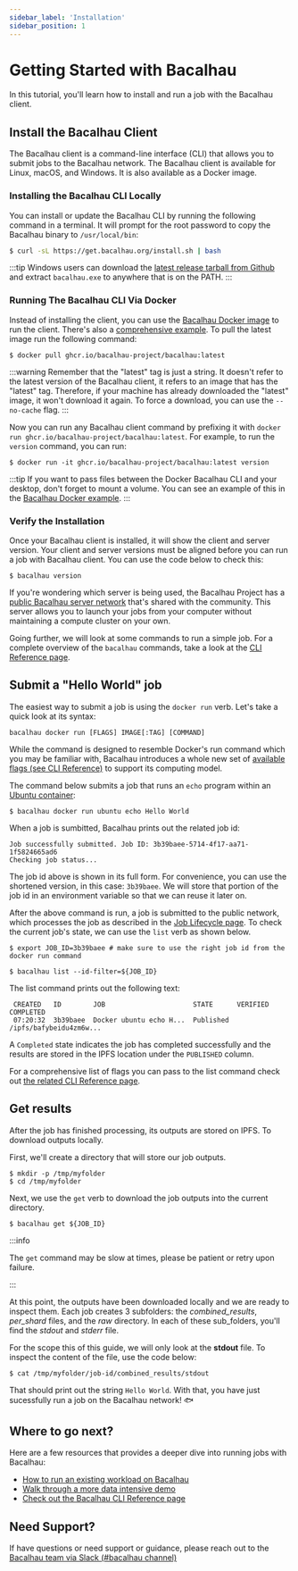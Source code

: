 ```yaml
---
sidebar_label: 'Installation'
sidebar_position: 1
---
```


# Getting Started with Bacalhau

In this tutorial, you'll learn how to install and run a job with the Bacalhau client.

## Install the Bacalhau Client

The Bacalhau client is a command-line interface (CLI) that allows you to submit jobs to the Bacalhau network. The Bacalhau client is available for Linux, macOS, and Windows. It is also available as a Docker image.

### Installing the Bacalhau CLI Locally

You can install or update the Bacalhau CLI by running the following command in a terminal.
It will prompt for the root password to copy the Bacalhau binary to `/usr/local/bin`:

```bash
$ curl -sL https://get.bacalhau.org/install.sh | bash
```

:::tip
Windows users can download the [latest release tarball from Github](https://github.com/bacalhau-project/bacalhau/releases) and extract `bacalhau.exe` to anywhere that is on the PATH.
:::

### Running The Bacalhau CLI Via Docker

Instead of installing the client, you can use the [Bacalhau Docker image](https://github.com/orgs/bacalhau-project/packages/container/package/bacalhau) to run the client. There's also a [comprehensive example](../examples/workload-onboarding/bacalhau-docker-image/index.md). To pull the latest image run the following command:

```shell
$ docker pull ghcr.io/bacalhau-project/bacalhau:latest
```

:::warning
Remember that the "latest" tag is just a string. It doesn't refer to the latest version of the Bacalhau client, it refers to an image that has the "latest" tag. Therefore, if your machine has already downloaded the "latest" image, it won't download it again. To force a download, you can use the `--no-cache` flag.
:::

Now you can run any Bacalhau client command by prefixing it with `docker run ghcr.io/bacalhau-project/bacalhau:latest`. For example, to run the `version` command, you can run:

```shell
$ docker run -it ghcr.io/bacalhau-project/bacalhau:latest version
```

:::tip
If you want to pass files between the Docker Bacalhau CLI and your desktop, don't forget to mount a volume. You can see an example of this in the [Bacalhau Docker example](../examples/workload-onboarding/bacalhau-docker-image/index.md).
:::

### Verify the Installation

Once your Bacalhau client is installed, it will show the client and server version. Your client and server versions must be aligned before you can run a job with Bacalhau client. You can use the code below to check this:

```shell
$ bacalhau version
```

If you're wondering which server is being used, the Bacalhau Project has a [public Bacalhau server network](https://docs.bacalhau.org/#our-vision) that's shared with the community. This server allows you to launch your jobs from your computer without maintaining a compute cluster on your own.

Going further, we will look at some commands to run a simple job. For a complete overview of the `bacalhau` commands, take a look at the [CLI Reference page](../all-flags).

## Submit a "Hello World" job

The easiest way to submit a job is using the `docker run` verb. Let's take a quick look at its syntax:

`bacalhau docker run [FLAGS] IMAGE[:TAG] [COMMAND]`

While the command is designed to resemble Docker's run command which you may be familiar with, Bacalhau introduces a whole new set of [available flags (see CLI Reference)](../all-flags#docker-run) to support its computing model.

The command below submits a job that runs an `echo` program within an [Ubuntu container](https://hub.docker.com/_/ubuntu):

```shell
$ bacalhau docker run ubuntu echo Hello World
```

When a job is sumbitted, Bacalhau prints out the related job id:

```
Job successfully submitted. Job ID: 3b39baee-5714-4f17-aa71-1f5824665ad6
Checking job status...
```

The job id above is shown in its full form. For convenience, you can use the shortened version, in this case: `3b39baee`. We will store that portion of the job id in an environment variable so that we can reuse it later on.

After the above command is run, a job is submitted to the public network, which processes the job as described in the [Job Lifecycle page](../about-bacalhau/architecture#job-lifecycle). To check the current job's state, we can use the `list` verb as shown below.

```shell
$ export JOB_ID=3b39baee # make sure to use the right job id from the docker run command

$ bacalhau list --id-filter=${JOB_ID}
```

The list command prints out the following text:

```
 CREATED   ID        JOB                      STATE      VERIFIED  COMPLETED
 07:20:32  3b39baee  Docker ubuntu echo H...  Published            /ipfs/bafybeidu4zm6w...
```

A `Completed` state indicates the job has completed successfully and the results are stored in the IPFS location under the `PUBLISHED` column.

For a comprehensive list of flags you can pass to the list command check out [the related CLI Reference page](../all-flags#list).


## Get results

After the job has finished processing, its outputs are stored on IPFS. To download outputs locally.

First, we'll create a directory that will store our job outputs.

```shell
$ mkdir -p /tmp/myfolder
$ cd /tmp/myfolder
```

Next, we use the `get` verb to download the job outputs into the current directory.

```shell
$ bacalhau get ${JOB_ID}
```


:::info

The `get` command may be slow at times, please be patient or retry upon failure.

:::

At this point, the outputs have been downloaded locally and we are ready to inspect them. Each job creates 3 subfolders: the *combined_results*, *per_shard* files, and the *raw* directory. In each of these sub_folders, you'll find the *stdout* and *stderr* file.

For the scope this of this guide, we will only look at the **stdout** file. To inspect the content of the file, use the code below:

```shell
$ cat /tmp/myfolder/job-id/combined_results/stdout
```

That should print out the string `Hello World`.
With that, you have just sucessfully run a job on the Bacalhau network! :fish:

## Where to go next?

Here are a few resources that provides a deeper dive into running jobs with Bacalhau:

* [How to run an existing workload on Bacalhau](../getting-started/docker-workload-onboarding.md)
* [Walk through a more data intensive demo](../examples/data-engineering/image-processing/index.md)
* [Check out the Bacalhau CLI Reference page](../all-flags.md)


## Need Support?

If have questions or need support or guidance, please reach out to the [Bacalhau team via Slack (#bacalhau channel)](https://filecoin.io/slack)
